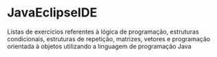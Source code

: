 # JavaEclipseIDE
Listas de exercícios referentes à lógica de programação, estruturas condicionais, estruturas de repetição, matrizes, vetores e programação orientada à objetos utilizando a linguagem de programação Java
